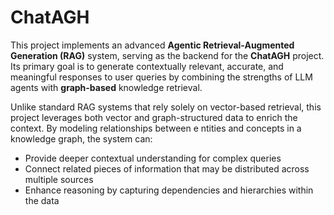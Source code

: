 # ChatAGH

This project implements an advanced **Agentic Retrieval-Augmented Generation (RAG)** system, serving as the backend for the **ChatAGH** project. Its primary goal is to generate contextually relevant, accurate, and meaningful responses to user queries by combining the strengths of LLM agents with **graph-based** knowledge retrieval.

Unlike standard RAG systems that rely solely on vector-based retrieval, this project leverages both vector and graph-structured data to enrich the context. By modeling relationships between e
ntities and concepts in a knowledge graph, the system can:
- Provide deeper contextual understanding for complex queries
- Connect related pieces of information that may be distributed across multiple sources
- Enhance reasoning by capturing dependencies and hierarchies within the data
